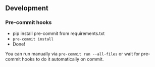 


## Development
### Pre-commit hooks
* pip install pre-commit from requirements.txt
* `pre-commit install`
* Done!

You can run manually via `pre-commit run --all-files` or wait for pre-commit hooks to do it automatically on commit.
